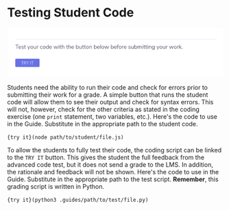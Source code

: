 # Testing Student Code

![Try It](.guides/img/try-it.png)

Students need the ability to run their code and check for errors prior to submitting their work for a grade. A simple button that runs the student code will allow them to see their output and check for syntax errors. This will not, however, check for the other criteria as stated in the coding exercise (one `print` statement, two variables, etc.). Here's the code to use in the Guide. Substitute in the appropriate path to the student code.

```
{try it}(node path/to/student/file.js)
```

To allow the students to fully test their code, the coding script can be linked to the `TRY IT` button. This gives the student the full feedback from the advanced code test, but it does not send a grade to the LMS. In addition, the rationale and feedback will not be shown. Here's the code to use in the Guide. Substitute in the appropriate path to the test script. **Remember**, this grading script is written in Python.

```
{try it}(python3 .guides/path/to/test/file.py)
```